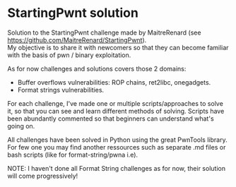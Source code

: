 # StartingPwnt solution
Solution to the StartingPwnt challenge made by MaitreRenard (see https://github.com/MaitreRenard/StartingPwnt). \
My objective is to share it with newcomers so that they can become familiar with the basis of pwn / binary exploitation.

As for now challenges and solutions covers those 2 domains:
- Buffer overflows vulnerabilities: ROP chains, ret2libc, onegadgets.
- Format strings vulnerabilities.

For each challenge, I've made one or multiple scripts/approaches to solve it, so that you can see and learn different methods of solving.
Scripts have been abundantly commented so that beginners can understand what's going on.

All challenges have been solved in Python using the great PwnTools library.
For few one you may find another ressources such as separate .md files or bash scripts (like for format-string/pwna i.e).

NOTE: I haven't done all Format String challenges as for now, their solution will come progressively!
